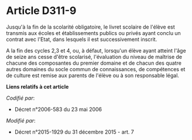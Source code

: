 # Article D311-9

Jusqu'à la fin de la scolarité obligatoire, le livret scolaire de l'élève est transmis aux écoles et établissements publics
ou privés ayant conclu un contrat avec l'Etat, dans lesquels il est successivement inscrit. 

A la fin des cycles 2,3 et 4, ou, à défaut, lorsqu'un élève ayant atteint l'âge de seize ans cesse d'être scolarisé,
l'évaluation du niveau de maîtrise de chacune des composantes du premier domaine et de chacun des quatre autres domaines du
socle commun de connaissances, de compétences et de culture est remise aux parents de l'élève ou à son responsable légal.

**Liens relatifs à cet article**

_Codifié par_:

  - Décret n°2006-583 du 23 mai 2006

_Modifié par_:

  - Décret n°2015-1929 du 31 décembre 2015 - art. 7
